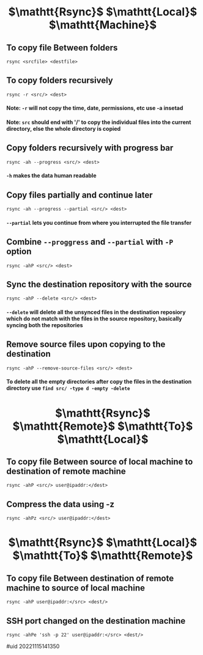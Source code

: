 <h1 align="center">$\mathtt{Rsync}$ $\mathtt{Local}$ $\mathtt{Machine}$</h1>

## To copy file Between folders

`rsync <srcfile> <destfile>`
  
## To copy folders recursively
  
`rsync -r <src/> <dest>`

#### Note: `-r` will not copy the time, date, permissions, etc use -a insetad

#### Note: `src` should end with '/' to copy the individual files into the current directory, else the whole directory is copied
  
## Copy folders recursively with progress bar

`rsync -ah --progress <src/> <dest>`

#### `-h` makes the data human readable

## Copy files partially and continue later

`rsync -ah --progress --partial <src/> <dest>`

#### `--partial` lets you continue from where you interrupted the file transfer

## Combine `--proggress` and `--partial` with `-P` option

`rsync -ahP <src/> <dest>`

## Sync the destination repository with the source

`rsync -ahP --delete <src/> <dest>`

#### `--delete` will delete all the unsynced files in the destination reposiory which do not match with the files in the source repository, basically syncing both the repositories

## Remove source files upon copying to the destination

`rsync -ahP --remove-source-files <src/> <dest>`

#### To delete all the empty directories after copy the files in the destination directory use `find src/ -type d -empty -delete`

<h1 align="center">$\mathtt{Rsync}$ $\mathtt{Remote}$ $\mathtt{To}$ $\mathtt{Local}$</h1>

## To copy file Between source of local machine to destination of remote machine

`rsync -ahP <src/> user@ipaddr:</dest>`

## Compress the data using -z

`rsync -ahPz <src/> user@ipaddr:</dest>`

<h1 align="center">$\mathtt{Rsync}$ $\mathtt{Local}$ $\mathtt{To}$ $\mathtt{Remote}$</h1>

## To copy file Between destination of remote machine to source of local machine

`rsync -ahP user@ipaddr:</src> <dest/>`

## SSH port changed on the destination machine

`rsync -ahPe 'ssh -p 22' user@ipaddr:</src> <dest/>`

#uid 20221115141350
